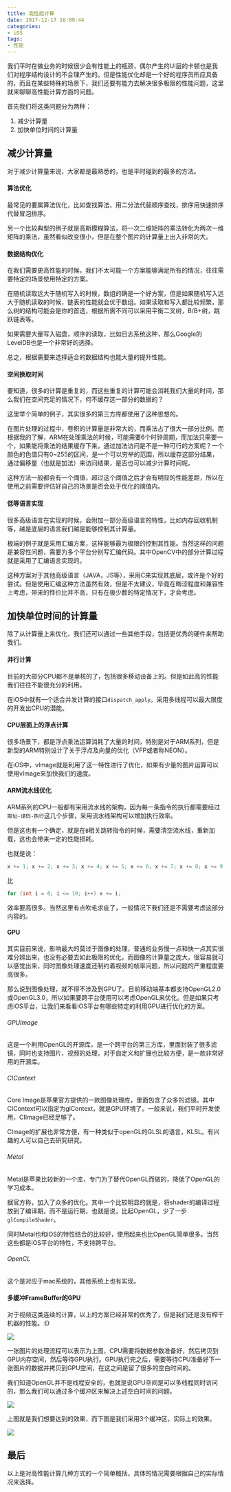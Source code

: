 ```yaml
---
title: 高性能计算
date: 2017-12-17 16:09:44
categories:
- iOS
tags:
- 性能
---
```


我们平时在做业务的时候很少会有性能上的瓶颈，偶尔产生的UI层的卡顿也是我们对程序结构设计的不合理产生的。但是性能优化却是一个好的程序员所应具备的，而且在某些特殊的场景下，我们还要有能力去解决很多极限的性能问题，这里就来聊聊高性能计算方面的问题。

<!--more-->

首先我们将这类问题分为两种：

1. 减少计算量
2. 加快单位时间的计算量

## 减少计算量

对于减少计算量来说，大家都是最熟悉的，也是平时碰到的最多的方法。

#### 算法优化

最常见的要属算法优化，比如查找算法，用二分法代替顺序查找，排序用快速排序代替冒泡排序。

另一个比较典型的例子就是高斯模糊算法，将一次二维矩阵的乘法转化为两次一维矩阵的乘法，虽然看似改变很小，但是在整个图片的计算量上出入非常的大。

#### 数据结构优化

在我们需要更高性能的时候，我们不太可能一个方案能够满足所有的情况，往往需要特定的场景使用特定的方案。

在随机读取远大于随机写入的时候，数组的确是一个好方案，但是如果随机写入远大于随机读取的时候，链表的性能就会优于数组。如果读取和写入都比较频繁，那么树的结构可能会是你的首选，根据所需不同可以采用平衡二叉树，B/B+树，跳跃链表等。

如果需要大量写入磁盘，顺序的读取，比如日志系统这种，那么Google的LevelDB也是一个非常好的选择。

总之，根据需要来选择适合的数据结构也能大量的提升性能。

#### 空间换取时间

要知道，很多的计算是重复的，而这些重复的计算可能会消耗我们大量的时间，那么我们在空间充足的情况下，何不缓存这一部分的数据的？

这里举个简单的例子，其实很多的第三方库都使用了这种思想的。

在图片处理的过程中，卷积的计算量是非常大的，而乘法占了很大一部分比例。而根据我的了解，ARM在处理乘法的时候，可能需要6个时钟周期，而加法只需要一个，如果能将乘法的结果缓存下来，通过加法访问是不是一种可行的方案呢？一个颜色的色值只有0~255的区间，是一个可以穷举的范围，所以缓存这部分结果，通过偏移量（也就是加法）来访问结果，是否也可以减少计算时间呢。

这种方法一般都会有一个阈值，超过这个阈值之后才会有明显的性能差距，所以在使用之前需要评估好自己的场景是否会处于优化的阈值内。

#### 低等语言实现

很多高级语言在实现的时候，会附加一部分高级语言的特性，比如内存回收机制等，越是底层的语言我们越是能够控制其计算量。

极端的例子就是采用汇编方案，这样能够最为极限的控制其性能。当然这样的问题是兼容性问题，需要为多个平台分别写汇编代码。其中OpenCV中的部分计算过程就是采用了汇编语言实现的。

这种方案对于其他高级语言（JAVA，JS等），采用C来实现其底层，或许是个好的尝试。但是使用汇编这种方法虽然有效，但是不太建议，毕竟在晦涩程度和兼容性上考虑，带来的性价比并不高，只有在极少数的特定情况下，才会考虑。

## 加快单位时间的计算量

除了从计算量上来优化，我们还可以通过一些其他手段，包括更优秀的硬件来帮助我们。

#### 并行计算

目前的大部分CPU都不是单核的了，包括很多移动设备上的。但是如此高的性能我们往往不能很充分的利用。

在iOS中就有一个适合并发计算的接口`dispatch_apply`。采用多线程可以最大限度的开发出CPU的潜能。

#### CPU层面上的浮点计算

很多场景下，都是浮点乘法运算消耗了大量的时间，特别是对于ARM系列，但是新型的ARM特别设计了关于浮点及向量的优化（VFP或者称NEON）。

在iOS中，vImage就是利用了这一特性进行了优化，如果有少量的图片运算可以使用vImage来加快我们的速度。

#### ARM流水线优化

ARM系列的CPU一般都有采用流水线的架构，因为每一条指令的执行都需要经过`取址-译码-执行`这几个步骤，采用流水线架构可以增加执行效率。

但是这也有一个确定，就是在`B`相关跳转指令的时候，需要清空流水线，重新加载，这也会带来一定的性能损耗。

也就是说：

```c
x += 1; x += 2; x += 3; x += 4; x += 5; x += 6; x += 7; x += 8; x += 9; x += 10;
```

比

```c
for (int i = 0; i <= 10; i++) x += i;
```

效率要高很多。当然这里有点吹毛求疵了，一般情况下我们还是不需要考虑这部分内容的。

#### GPU

其实目前来说，影响最大的莫过于图像的处理，普通的业务慢一点和快一点其实很难分辨出来，也没有必要去如此极限的优化，而图像的计算量之庞大，很容易就可以感觉出来，同时图像处理速度还制约着视频的帧率问题，所以问题的严重程度要高很多。

那么说到图像处理，就不得不涉及到GPU了。目前移动端基本都支持OpenGL2.0或OpenGL3.0，所以如果要跨平台使用可以考虑OpenGL来优化。但是如果只考虑iOS平台，让我们来看看iOS平台有哪些特定的利用GPU进行优化的方案。

###### GPUImage

这是一个利用OpenGL的开源库，是一个跨平台的第三方库，里面封装了很多滤镜，同时也支持图片、视频的处理，对于自定义和扩展也比较方便，是一款非常好用的开源库。

###### CIContext

Core Image是苹果官方提供的一款图像处理库，里面包含了众多的滤镜。其中CIContext可以指定为glContext，就是GPU环境了。一般来说，我们平时开发使用，CIImage已经足够了。

CImage的扩展也非常方便，有一种类似于openGL的GLSL的语言，KLSL。有兴趣的人可以自己去研究研究。

###### Metal

Metal是苹果比较新的一个库，专门为了替代OpenGL而做的，降低了OpenGL的学习成本。

据官方称，加入了众多的优化。其中一个比较明显的就是，将shader的编译过程放到了编译期，而不是运行期，也就是说，比起OpenGL，少了一步`glCompileShader`。

同时Metal也和iOS的特性结合的比较好，使用起来也比OpenGL简单很多。当然这些都是iOS平台的特性，不支持跨平台。

###### OpenCL

这个是对应于mac系统的，其他系统上也有实现。

#### 多缓冲FrameBuffer的GPU

对于视频这类连续的计算，以上的方案已经非常的优秀了，但是我们还是没有榨干机器的性能。:D

![](/images/2017/gpu/1.png)

一张图片的处理流程可以表示为上图，CPU需要将数据参数准备好，然后拷贝到GPU内存空间，然后等待GPU执行。GPU执行完之后，需要等待CPU准备好下一张图片的数据并拷贝到GPU空间，在这之间是留了很多的空白时间的。

我们知道OpenGL并不是线程安全的，也就是说GPU空间是可以多线程同时访问的，那么我们可以通过多个缓冲区来解决上述空白时间的问题。

![](/images/2017/gpu/2.png)

上图就是我们想要达到的效果，而下图是我们采用3个缓冲区，实际上的效果。

![](/images/2017/gpu/3.png)

## 最后

以上是对高性能计算几种方式的一个简单概括，具体的情况需要根据自己的实际情况来选择。
